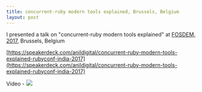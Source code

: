 ```yaml
---
title: concurrent-ruby modern tools explained, Brussels, Belgium
layout: post
---
```


I presented a talk on "concurrent-ruby modern tools explained" at [FOSDEM, 2017](https://archive.fosdem.org/2017/schedule/event/ruby_concurrent_ruby_modern_tools_explained/), Brussels, Belgium

[https://speakerdeck.com/anildigital/concurrent-ruby-modern-tools-explained-rubyconf-india-2017](https://speakerdeck.com/anildigital/concurrent-ruby-modern-tools-explained-rubyconf-india-2017)

<script async class="speakerdeck-embed" data-id="cfdc9f43298c4ef098eacef5ac568f9b" data-ratio="1.77777777777778" src="//speakerdeck.com/assets/embed.js"></script>

Video - [![](http://img.youtube.com/vi/1FXJb4lqDj4/0.jpg)](http://www.youtube.com/watch?v=1FXJb4lqDj4 "FOSDEM 2017 - Concurrent ruby modern tools explained")
